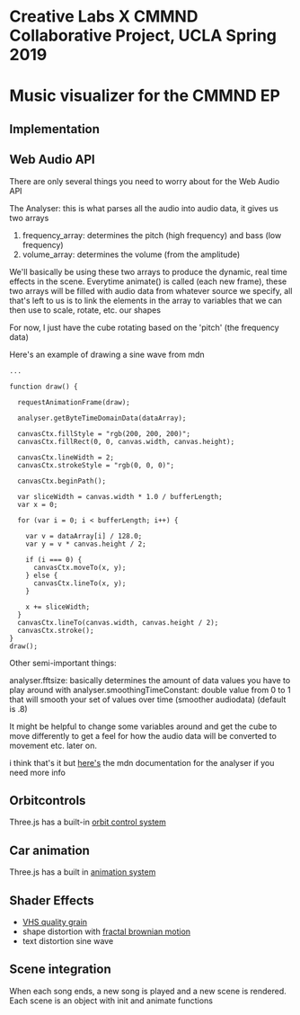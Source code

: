 # Creative Labs X CMMND Collaborative Project, UCLA Spring 2019
# Music visualizer for the CMMND EP

## Implementation


## Web Audio API 
There are only several things you need to worry about for the Web Audio API

The Analyser: this is what parses all the audio into audio data, it gives us two arrays

  1. frequency_array: determines the pitch (high frequency) and bass (low frequency)
  2. volume_array: determines the volume (from the amplitude)

We'll basically be using these two arrays to produce the dynamic, real time effects in the scene. Everytime animate() is called (each new frame), these two arrays will be filled with audio data from whatever source we specify, all that's left to us is to link the elements in the array to variables that we can then use to scale, rotate, etc. our shapes

For now, I just have the cube rotating based on the 'pitch' (the frequency data) 

Here's an example of drawing a sine wave from mdn

```
...

function draw() {

  requestAnimationFrame(draw);

  analyser.getByteTimeDomainData(dataArray);

  canvasCtx.fillStyle = "rgb(200, 200, 200)";
  canvasCtx.fillRect(0, 0, canvas.width, canvas.height);

  canvasCtx.lineWidth = 2;
  canvasCtx.strokeStyle = "rgb(0, 0, 0)";

  canvasCtx.beginPath();

  var sliceWidth = canvas.width * 1.0 / bufferLength;
  var x = 0;

  for (var i = 0; i < bufferLength; i++) {

    var v = dataArray[i] / 128.0;
    var y = v * canvas.height / 2;

    if (i === 0) {
      canvasCtx.moveTo(x, y);
    } else {
      canvasCtx.lineTo(x, y);
    }

    x += sliceWidth;
  }
  canvasCtx.lineTo(canvas.width, canvas.height / 2);
  canvasCtx.stroke();
}
draw();

```

Other semi-important things: 

analyser.fftsize: basically determines the amount of data values you have to play around with 
analyser.smoothingTimeConstant: double value from 0 to 1 that will smooth your set of values over time (smoother audiodata) (default is .8)

It might be helpful to change some variables around and get the cube to move differently to get a feel for how 
the audio data will be converted to movement etc. later on.

i think that's it but [here's](https://developer.mozilla.org/en-US/docs/Web/API/AnalyserNode) the mdn documentation for the analyser if you need more info 

## Orbitcontrols 
Three.js has a built-in [orbit control system]( )

## Car animation
Three.js has a built in [animation system](https://threejs.org/docs/#manual/en/introduction/Animation-system)

## Shader Effects
- [VHS quality grain](https://www.youtube.com/watch?v=9eFVeErnUzg)
- shape distortion with [fractal brownian motion](https://thebookofshaders.com/13/)
- text distortion sine wave


## Scene integration
When each song ends, a new song is played and a new scene is rendered. 
Each scene is an object  with init and animate functions

